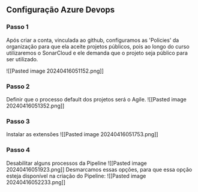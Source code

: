 
## Configuração Azure Devops

### Passo 1
Após criar a conta, vinculada ao github, configuramos as 'Policies' da organização para que ela aceite projetos públicos, pois ao longo do curso utilizaremos o SonarCloud e ele demanda que o projeto seja público para ser utilizado.

![[Pasted image 20240416051152.png]]


### Passo 2
Definir que o processo default dos projetos será o Agile.
![[Pasted image 20240416051352.png]]

### Passo 3
Instalar as extensões
![[Pasted image 20240416051753.png]]

### Passo 4
Desabilitar alguns processos da Pipeline
![[Pasted image 20240416051923.png]]
Desmarcamos essas opções, para que essa opção esteja disponível na criação do Pipeline:
![[Pasted image 20240416052233.png]]